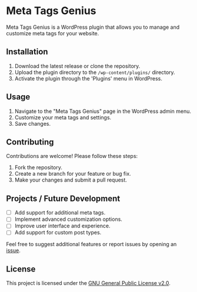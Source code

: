# Meta Tags Genius

Meta Tags Genius is a WordPress plugin that allows you to manage and customize meta tags for your website.

## Installation

1. Download the latest release or clone the repository.
2. Upload the plugin directory to the `/wp-content/plugins/` directory.
3. Activate the plugin through the 'Plugins' menu in WordPress.

## Usage

1. Navigate to the "Meta Tags Genius" page in the WordPress admin menu.
2. Customize your meta tags and settings.
3. Save changes.

## Contributing

Contributions are welcome! Please follow these steps:

1. Fork the repository.
2. Create a new branch for your feature or bug fix.
3. Make your changes and submit a pull request.

## Projects / Future Development

- [ ] Add support for additional meta tags.
- [ ] Implement advanced customization options.
- [ ] Improve user interface and experience.
- [ ] Add support for custom post types.

Feel free to suggest additional features or report issues by opening an [issue](https://github.com/your-username/meta-tag-genius/issues).

## License

This project is licensed under the [GNU General Public License v2.0](LICENSE).

